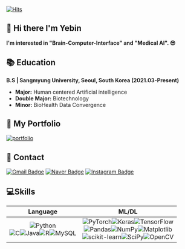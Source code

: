 [![Hits](https://hits.seeyoufarm.com/api/count/incr/badge.svg?url=https%3A%2F%2Fgithub.com%2Fyebinchoi67&count_bg=%2383CF49&title_bg=%23196C0D&icon=leaflet.svg&icon_color=%23FFF5F5&title=hits&edge_flat=false)](https://hits.seeyoufarm.com)
## 👋 Hi there I'm Yebin

**I'm interested in "Brain-Computer-Interface" and "Medical AI". 😎**




## 📚 Education
**B.S | Sangmyung University, Seoul, South Korea (2021.03-Present)**
- **Major:** Human centered Artificial intelligence 
- **Double Major:** Biotechnology 
- **Minor:** BioHealth Data Convergence

  
## 🌿 My Portfolio
[![portfolio](https://img.shields.io/badge/My_Portfolio-5D8F33?style=for-the-badge&logo=notion&logoColor=white&link=https://scratched-moonflower-632.notion.site/219ae04a032244b5a3e55badb0e736c2?pvs=4)](https://scratched-moonflower-632.notion.site/219ae04a032244b5a3e55badb0e736c2?pvs=4)



## 📧 Contact
[![Gmail Badge](https://img.shields.io/badge/Gmail-d14836?style=flat-square&logo=Gmail&logoColor=white&link=mailto:yebinchoi67@gmail.com)](mailto:yebinchoi67@gmail.com)
[![Naver Badge](https://img.shields.io/badge/Naver-03C75A?style=flat-square&logo=Naver&logoColor=white&link=mailto:yebinchoi@naver.com)](mailto:yebinchoi@naver.com)
[![Instagram Badge](https://img.shields.io/badge/Instagram-E4405F?style=flat-square&logo=instagram&logoColor=white&link=https://www.instagram.com/3.__y.b__.3/)](https://www.instagram.com/3.__y.b__.3/)

## 💻Skills
<!--
#### Language
![Python](https://img.shields.io/badge/Python-3776AB?style=for-the-badge&logo=Python&logoColor=white) 
<br/>
![C](https://img.shields.io/badge/C-00599C?style=flat-square&logo=c&logoColor=white)
![Java](https://img.shields.io/badge/Java-ED8B00?style=flat-square&logo=openjdk&logoColor=white)
![R](https://img.shields.io/badge/R-276DC3?style=flat-square&logo=r&logoColor=white)
![MySQL](https://img.shields.io/badge/MySQL-00000F?style=flat-square&logo=mysql&logoColor=white)

#### ML/DL
![PyTorch](https://img.shields.io/badge/PyTorch-%23EE4C2C.svg?style=flat-square&logo=PyTorch&logoColor=white)
![Keras](https://img.shields.io/badge/Keras-%23D00000.svg?style=flat-square&logo=Keras&logoColor=white)
![TensorFlow](https://img.shields.io/badge/TensorFlow-%23FF6F00.svg?style=flat-square&logo=TensorFlow&logoColor=white)
<br/>
![Pandas](https://img.shields.io/badge/pandas-%23150458.svg?style=flat-square&logo=pandas&logoColor=white)
![NumPy](https://img.shields.io/badge/numpy-%23013243.svg?style=flat-square&logo=numpy&logoColor=white)
![Matplotlib](https://img.shields.io/badge/Matplotlib-%23ffffff.svg?style=flat-square&logo=Matplotlib&logoColor=black)
<br/>
![scikit-learn](https://img.shields.io/badge/scikit--learn-%23F7931E.svg?style=flat-squaree&logo=scikit-learn&logoColor=white)
![SciPy](https://img.shields.io/badge/SciPy-%230C55A5.svg?style=flat-square&logo=scipy&logoColor=%white)
![OpenCV](https://img.shields.io/badge/OpenCV-5C3EE8?style=flat-square&logo=OpenCV&logoColor=white)
-->

| Language | ML/DL | 
| :---: | :---: | 
| ![Python](https://img.shields.io/badge/Python-3776AB?style=for-the-badge&logo=Python&logoColor=white) <br/>![C](https://img.shields.io/badge/C-00599C?style=flat-square&logo=c&logoColor=white)![Java](https://img.shields.io/badge/Java-ED8B00?style=flat-square&logo=openjdk&logoColor=white)![R](https://img.shields.io/badge/R-276DC3?style=flat-square&logo=r&logoColor=white)![MySQL](https://img.shields.io/badge/MySQL-00000F?style=flat-square&logo=mysql&logoColor=white) | ![PyTorch](https://img.shields.io/badge/PyTorch-%23EE4C2C.svg?style=flat-square&logo=PyTorch&logoColor=white)![Keras](https://img.shields.io/badge/Keras-%23D00000.svg?style=flat-square&logo=Keras&logoColor=white)![TensorFlow](https://img.shields.io/badge/TensorFlow-%23FF6F00.svg?style=flat-square&logo=TensorFlow&logoColor=white)<br/>![Pandas](https://img.shields.io/badge/pandas-%23150458.svg?style=flat-square&logo=pandas&logoColor=white)![NumPy](https://img.shields.io/badge/numpy-%23013243.svg?style=flat-square&logo=numpy&logoColor=white)![Matplotlib](https://img.shields.io/badge/Matplotlib-%23ffffff.svg?style=flat-square&logo=Matplotlib&logoColor=black)<br/>![scikit-learn](https://img.shields.io/badge/scikit--learn-%23F7931E.svg?style=flat-squaree&logo=scikit-learn&logoColor=white)![SciPy](https://img.shields.io/badge/SciPy-%230C55A5.svg?style=flat-square&logo=scipy&logoColor=%white)![OpenCV](https://img.shields.io/badge/OpenCV-5C3EE8?style=flat-square&logo=OpenCV&logoColor=white)|

